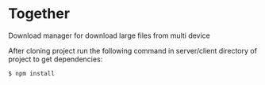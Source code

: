 Together
=============
Download manager for download large files from multi device



After cloning project run the following command in server/client directory of project to get dependencies:
```bash
$ npm install
```
